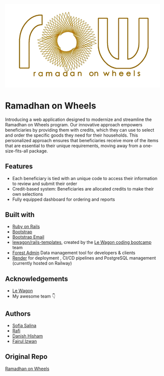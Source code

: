![Logo](https://raw.githubusercontent.com/flabroo/4pm-ROW/master/app/assets/images/LogoROW.png)
# Ramadhan on Wheels
Introducing a web application designed to modernize and streamline the Ramadhan on Wheels program. Our innovative approach empowers beneficiaries by providing them with credits, which they can use to select and order the specific goods they need for their households. This personalized approach ensures that beneficiaries receive more of the items that are essential to their unique requirements, moving away from a one-size-fits-all package.

## Features

- Each beneficiary is tied with an unique code to access their information to review and submit their order
- Credit-based system: Beneficiaries are allocated credits to make their own selections
- Fully equipped dashboard for ordering and reports


## Built with

- [Ruby on Rails](https://rubyonrails.org/)
- [Bootstrap](https://getbootstrap.com/)
- [Bootstrap Email](https://bootstrapemail.com/)
- [lewagon/rails-templates](https://github.com/lewagon/rails-templates), created by the [Le Wagon coding bootcamp](https://www.lewagon.com) team
- [Forest Admin](https://www.forestadmin.com/) Data management tool for developers & clients
- [Render](https://render.com/) for deployment , CI/CD pipelines and PostgreSQL management (currently hosted on Railway)


<!-- ## Demo

- Order from Search <br/>
<img src="https://media.giphy.com/media/755r9yLs4ZiyCb3jeN/giphy.gif" width="229" height="480"/>
- Order from Template <br/><br/>
<img src="https://media.giphy.com/media/OXAOkrerQe4fGZpSCN/giphy.gif" width="229" height="480"/>
- Order from Low Items <br/><br/>
<img src="https://media.giphy.com/media/m6Djlj3FIhKbIqliBu/giphy.gif" width="229" height="480"/> -->

<!-- ## Roadmap (v2)

- Browser support for desktop
- Social aspect to interact (allow users to submit routes and upvote)
- Support for dispatch bicycle riders
- Transition to mobile app using [React Native](https://reactnative.dev/) -->


## Acknowledgements

 - [Le Wagon](https://www.lewagon.com/)
 - My awesome team 👇


## Authors

- [Sofia Salina](https://github.com/sofxsal)
- [Rafi](https://github.com/lionheartSG)
- [Danish Hisham](https://github.com/DanHisham)
- [Fairul Izwan](https://github.com/flabroo)

## Original Repo

[Ramadhan on Wheels](https://github.com/lionheartSG/rails-4pm)
